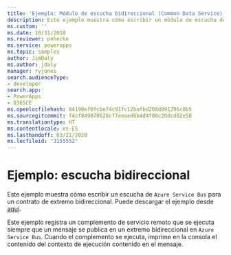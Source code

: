 ```yaml
---
title: 'Ejemplo: Módulo de escucha bidireccional (Common Data Service) | Microsoft Docs'
description: Este ejemplo muestra cómo escribir un módulo de escucha de Azure Service Bus para un contrato de extremo bidireccional.
ms.custom: ''
ms.date: 10/31/2018
ms.reviewer: pehecke
ms.service: powerapps
ms.topic: samples
author: JimDaly
ms.author: jdaly
manager: ryjones
search.audienceType:
- developer
search.app:
- PowerApps
- D365CE
ms.openlocfilehash: 84190ef0fcbe74c91fc12bafbd208d991296c0b5
ms.sourcegitcommit: f4cf849070628cf7eeaed6b4d4f08c20dcd02e58
ms.translationtype: HT
ms.contentlocale: es-ES
ms.lasthandoff: 03/21/2020
ms.locfileid: "3155552"
---
```

# <a name="sample-two-way-listener"></a>Ejemplo: escucha bidireccional

<!-- https://docs.microsoft.com/dynamics365/customer-engagement/developer/sample-two-way-listener -->

Este ejemplo muestra cómo escribir un escucha de `Azure Service Bus` para un contrato de extremo bidireccional. Puede descargar el ejemplo desde [aquí](https://github.com/Microsoft/PowerApps-Samples/tree/master/cds/orgsvc/C%23/TwoWayListener).

Este ejemplo registra un complemento de servicio remoto que se ejecuta siempre que un mensaje se publica en un extremo bidireccional en `Azure Service Bus`. Cuando el complemento se ejecuta, imprime en la consola el contenido del contexto de ejecución contenido en el mensaje.
